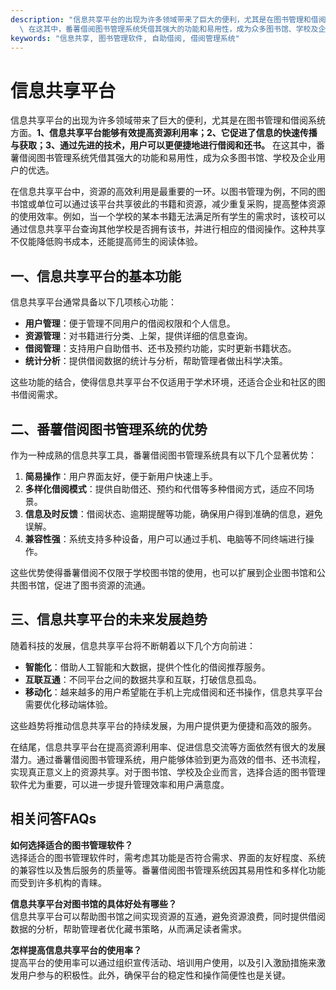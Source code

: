 ```yaml
---
description: "信息共享平台的出现为许多领域带来了巨大的便利，尤其是在图书管理和借阅系统方面。**1、信息共享平台能够有效提高资源利用率；2、它促进了信息的快速传播与获取；3、通过先进的技术，用户可以更便捷地进行借阅和还书。**\
  \ 在这其中，番薯借阅图书管理系统凭借其强大的功能和易用性，成为众多图书馆、学校及企业用户的优选。"
keywords: "信息共享, 图书管理软件, 自助借阅, 借阅管理系统"
---
```

# 信息共享平台

信息共享平台的出现为许多领域带来了巨大的便利，尤其是在图书管理和借阅系统方面。**1、信息共享平台能够有效提高资源利用率；2、它促进了信息的快速传播与获取；3、通过先进的技术，用户可以更便捷地进行借阅和还书。** 在这其中，番薯借阅图书管理系统凭借其强大的功能和易用性，成为众多图书馆、学校及企业用户的优选。

在信息共享平台中，资源的高效利用是最重要的一环。以图书管理为例，不同的图书馆或单位可以通过该平台共享彼此的书籍和资源，减少重复采购，提高整体资源的使用效率。例如，当一个学校的某本书籍无法满足所有学生的需求时，该校可以通过信息共享平台查询其他学校是否拥有该书，并进行相应的借阅操作。这种共享不仅能降低购书成本，还能提高师生的阅读体验。

## **一、信息共享平台的基本功能**

信息共享平台通常具备以下几项核心功能：

- **用户管理**：便于管理不同用户的借阅权限和个人信息。
- **资源管理**：对书籍进行分类、上架，提供详细的信息查询。
- **借阅管理**：支持用户自助借书、还书及预约功能，实时更新书籍状态。
- **统计分析**：提供借阅数据的统计与分析，帮助管理者做出科学决策。
  
这些功能的结合，使得信息共享平台不仅适用于学术环境，还适合企业和社区的图书借阅需求。

## **二、番薯借阅图书管理系统的优势**

作为一种成熟的信息共享工具，番薯借阅图书管理系统具有以下几个显著优势：

1. **简易操作**：用户界面友好，便于新用户快速上手。
2. **多样化借阅模式**：提供自助借还、预约和代借等多种借阅方式，适应不同场景。
3. **信息及时反馈**：借阅状态、逾期提醒等功能，确保用户得到准确的信息，避免误解。
4. **兼容性强**：系统支持多种设备，用户可以通过手机、电脑等不同终端进行操作。

这些优势使得番薯借阅不仅限于学校图书馆的使用，也可以扩展到企业图书馆和公共图书馆，促进了图书资源的流通。

## **三、信息共享平台的未来发展趋势**

随着科技的发展，信息共享平台将不断朝着以下几个方向前进：

- **智能化**：借助人工智能和大数据，提供个性化的借阅推荐服务。
- **互联互通**：不同平台之间的数据共享和互联，打破信息孤岛。
- **移动化**：越来越多的用户希望能在手机上完成借阅和还书操作，信息共享平台需要优化移动端体验。

这些趋势将推动信息共享平台的持续发展，为用户提供更为便捷和高效的服务。

在结尾，信息共享平台在提高资源利用率、促进信息交流等方面依然有很大的发展潜力。通过番薯借阅图书管理系统，用户能够体验到更为高效的借书、还书流程，实现真正意义上的资源共享。对于图书馆、学校及企业而言，选择合适的图书管理软件尤为重要，可以进一步提升管理效率和用户满意度。

## 相关问答FAQs

**如何选择适合的图书管理软件？**  
选择适合的图书管理软件时，需考虑其功能是否符合需求、界面的友好程度、系统的兼容性以及售后服务的质量等。番薯借阅图书管理系统因其易用性和多样化功能而受到许多机构的青睐。

**信息共享平台对图书馆的具体好处有哪些？**  
信息共享平台可以帮助图书馆之间实现资源的互通，避免资源浪费，同时提供借阅数据的分析，帮助管理者优化藏书策略，从而满足读者需求。

**怎样提高信息共享平台的使用率？**  
提高平台的使用率可以通过组织宣传活动、培训用户使用，以及引入激励措施来激发用户参与的积极性。此外，确保平台的稳定性和操作简便性也是关键。
